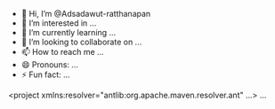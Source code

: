 - 👋 Hi, I’m @Adsadawut-ratthanapan
- 👀 I’m interested in ...
- 🌱 I’m currently learning ...
- 💞️ I’m looking to collaborate on ...
- 📫 How to reach me ...
- 😄 Pronouns: ...
- ⚡ Fun fact: ...

<project xmlns:resolver="antlib:org.apache.maven.resolver.ant" ...>
  <taskdef uri="antlib:org.apache.maven.resolver.ant" resource="org/apache/maven/resolver/ant/antlib.xml"
    classpath="lib/maven-resolver-ant-tasks-1.5.1-uber.jar" />
  ...
</project>